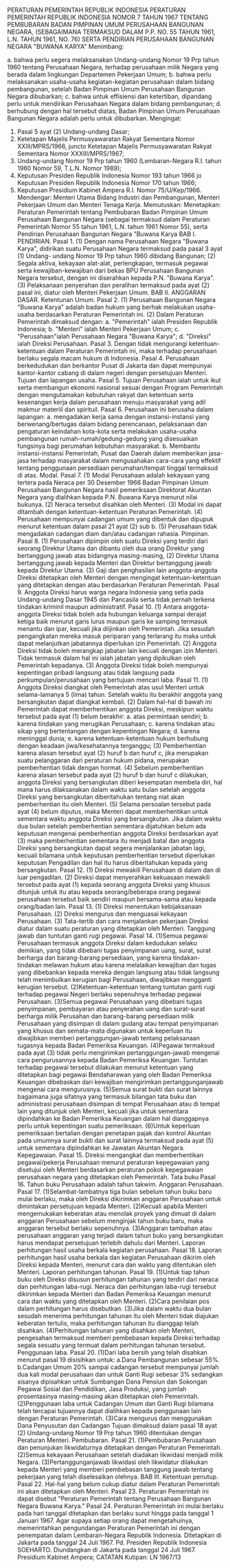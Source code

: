  PERATURAN PEMERINTAH REPUBLIK INDONESIA PERATURAN PEMERINTAH REPUBLIK INDONESIA NOMOR 7 TAHUN 1967 TENTANG PEMBUBARAN BADAN PIMPINAN UMUM PERUSAHAAN BANGUNAN NEGARA, (SEBAGAIMANA TERMAKSUD DALAM P.P. NO. 55 TAHUN 1961, L.N. TAHUN 1961, NO. 76) SERTA PENDIRIAN PERUSAHAAN BANGUNAN NEGARA "BUWANA KARYA"
Menimbang:

a. bahwa perlu segera melaksanakan Undang-undang Nomor 19 Prp tahun 1960 tentang Perusahaan Negara, terhadap perusahaan milik Negara yang berada dalam lingkungan Departemen Pekerjaan Umum;
b. bahwa perlu melaksanakan usaha-usaha kegiatan-kegiatan perusahaan dalam bidang pembangunan, setelah Badan Pimpinan Umum Perusahaan Bangunan Negara dibubarkan;
c. bahwa untuk effisiensi dan ketertiban, dipandang perlu untuk mendirikan Perusahaan Negara dalam bidang pembangunan;
d. berhubung dengan hal tersebut diatas, Badan Pimpinan Umum Perusahaan Bangunan Negara adalah perlu untuk dibubarkan.
Mengingat:

1. Pasal 5 ayat (2) Undang-undang Dasar;
2. Ketetapan Majelis Permusyawaratan Rakyat Sementara Nomor XXIII/MPRS/1966, juncto Ketetapan Majelis Permusyawaratan Rakyat Sementara Nomor XXXIII/MPRS/1967;
3. Undang-undang Nomor 19 Prp tahun 1960 (Lembaran-Negara R.I. tahun 1960 Nomor 59, T.L.N. Nomor 1989);
4. Keputusan Presiden Republik Indonesia Nomor 193 tahun 1966 jo Keputusan Presiden Republik Indonesia Nomor 170 tahun 1966;
5. Keputusan Presidium Kabinet Ampera R.I. Nomor 75/U/Kep/1966. Mendengar: Menteri Utama Bidang Industri dan Pembangunan, Menteri Pekerjaan Umum dan Menteri Tenaga Kerja. Memutuskan: Menetapkan: Peraturan Pemerintah tentang Pembubaran Badan Pimpinan Umum Perusahaan Bangunan Negara (sebagai termaksud dalam Peraturan Pemerintah Nomor 55 tahun 1961, L.N. tahun 1961 Nomor 55), serta Pendirian Perusahaan Bangunan Negara "Buwana Karya BAB I. PENDIRIAN. Pasal 1.
(1) Dengan nama Perusahaan Negara "Buwana Karya", didirikan suatu Perusahaan Negara termaksud pada pasal 3 ayat (1) Undang- undang Nomor 19 Prp tahun 1960 dibidang Bangunan;
(2) Segala aktiva, kekayaan alat-alat, perlengkapan, termasuk pegawai serta kewajiban-kewajiban dari bekas BPU Perusahaan Bangunan Negara tersebut, dengan ini diserahkan kepada P.N. "Buwana Karya".
(3) Pelaksanaan penyerahan dan peralihan termaksud pada ayat (2) pasal ini, diatur oleh Menteri Pekerjaan Umum. BAB II. ANGGARAN DASAR. Ketentunan Umum. Pasal 2.
(1) Perusahaan Bangunan Negara "Buwana Karya" adalah badan hukum yang berhak melakukan usaha-usaha berdasarkan Peraturan Pemerintah ini.
(2) Dalam Peraturan Pemerintah dimaksud dengan:
a. "Pemerintah" ialah Presiden Republik Indonesia;
b. "Menteri" ialah Menteri Pekerjaan Umum;
c. "Perusahaan"ialah Perusahaan Negara "Buwana Karya";
d. "Direksi" ialah Direksi Perusahaan. Pasal 3. Dengan tidak mengurangi ketentuan-ketentuan dalam Peraturan Pemerintah ini, maka terhadap perusahaan berlaku segala macam hukum di Indonesia. Pasal 4. Perusahaan berkedudukan dan berkantor Pusat di Jakarta dan dapat mempunyai kantor-kantor cabang di dalam negeri dengan persetujuan Menteri. Tujuan dan lapangan usaha. Pasal 5. Tujuan Perusahaan ialah untuk ikut serta membangun ekonomi nasional sesuai dengan Program Pemerintah dengan mengutamakan kebutuhan rakyat dan ketentuan serta kesenangan kerja dalam perusahaan menuju masyarakat yang adil makmur materiil dan spirituil. Pasal 6. Perusahaan ini berusaha dalam lapangan:
a. mengadakan kerja sama dengan instansi-instansi yang berwenang/bertugas dalam bidang perencanaan, pelaksanaan dan pengaturan keindahan kota-kota serta melakukan usaha-usaha pembangunan rumah-rumah/gedung-gedung yang disesuaikan fungsinya bagi perumahan kebutuhan masyarakat.
b. Membantu instansi-instansi Pemerintah, Pusat dan Daerah dalam memberikan jasa-jasa terhadap masyarakat dalam mengusahakan cara-cara yang effektif tentang penggunaan persediaan perumahan/tempat tinggal termaksud di atas. Modal. Pasal 7.
(1) Modal Perusahaan adalah kekayaan yang tertera pada Neraca per 30 Desember 1966 Badan Pimpinan Umum Perusahaan Bangunan Negara hasil pemeriksaan Direktorat Akuntan Negara yang dialihkan kepada P.N. Buwana Karya menurut nilai bukunya.
(2) Neraca tersebut disahkan oleh Menteri. (3) Modal ini dapat ditambah dengan ketentuan-ketentuan Peraturan Pemerintah.
(4) Perusahaan mempunyai cadangan umum yang dibentuk dan dipupuk menurut ketentuan dalam pasal 21 ayat (2) sub b.
(5) Perusahaan tidak mengadakan cadangan diam dan/atau cadangan rahasia. Pimpinan. Pasal 8.
(1) Perusahaan dipimpin oleh suatu Direksi yang terdiri dari seorang Direktur Utama dan dibantu oleh dua orang Direktur yang bertanggung jawab atas bidangnya masing-masing, (2) Direktur Utama bertanggung jawab kepada Menteri dan Direktur bertanggung jawab kepada Direktur Utama.
(3) Gaji dan penghasilan lain anggota-anggota Direksi ditetapkan oleh Menteri dengan mengingat ketentuan-ketentuan yang ditetapkan dengan atau berdasarkan Peraturan Pemerintah. Pasal 9. Anggota Direksi harus warga negara Indonesia yang setia pada Undang-undang Dasar 1945 dan Pancasila serta tidak pernah terkena tindakan kriminil maupun administratif. Pasal 10.
(1) Antara anggota-anggota Direksi tidak boleh ada hubungan keluarga sampai derajat ketiga baik menurut garis lurus maupun garis ke samping termasuk menantu dan ipar, kecuali jika diijinkan oleh Pemerintah. Jika sesudah pengangkatan mereka masuk periparan yang terlarang itu maka untuk dapat melanjutkan jabatannya diperlukan izin Pemerintah.
(2) Anggota Direksi tidak boleh merangkap jabatan lain kecuali dengan izin Menteri. Tidak termasuk dalam hal ini ialah jabatan yang dipikulkan oleh Pemerintah kepadanya.
(3) Anggota Direksi tidak boleh mempunyai kepentingan pribadi langsung atau tidak langsung pada perkumpulan/perusahaan yang bertujuan mencari laba. Pasal 11.
(1) Anggota Direksi diangkat oleh Pemerintah atas usul Menteri untuk selama-lamanya 5 (lima) tahun. Setelah waktu itu berakhir anggota yang bersangkutan dapat diangkat kembali.
(2) Dalam hal-hal di bawah ini Pemerintah dapat memberhentikan anggota Direksi, meskipun waktu tersebut pada ayat (1) belum berakhir:
a. atas permintaan sendiri;
b. karena tindakan yang merugikan Perusahaan;
c. karena tindakan atau sikap yang bertentangan dengan kepentingan Negara;
d. karena meninggal dunia;
e. karena ketentuan-ketentuan hukum berhubung dengan keadaan jiwa/kesehatannya terganggu;
(3) Pemberhentian karena alasan tersebut ayat (2) huruf b dan huruf c, jika merupakan suatu pelanggaran dari peraturan hukum pidana, merupakan pemberhentian tidak dengan hormat.
(4) Sebelum pemberhentian karena alasan tersebut pada ayat (2) huruf b dan huruf c dilakukan, anggota Direksi yang bersangkutan diberi kesempatan membela diri, hal mana harus dilaksanakan dalam waktu satu bulan setelah anggota Direksi yang bersangkutan diberitahukan tentang niat akan pemberhentian itu oleh Menteri.
(5) Selama persoalan tersebut pada ayat (4) belum diputus, maka Menteri dapat memberhentikan untuk sementara waktu anggota Direksi yang bersangkutan. Jika dalam waktu dua bulan setelah pemberhentian sementara dijatuhkan belum ada keputusan mengenai pemberhentian anggota Direksi berdasarkan ayat (3) maka pemberhentian sementara itu menjadi batal dan anggota Direksi yang bersangkutan dapat segera menjalankan jabatan lagi, kecuali bilamana untuk keputusan pemberhentian tersebut diperlukan keputusan Pengadilan dan hal itu harus diberitahukan kepada yang bersangkutan. Pasal 12.
(1) Direksi mewakili Perusahaan di dalam dan di luar pengadilan. (2) Direksi dapat menyerahkan kekuasaan mewakili tersebut pada ayat (1) kepada seorang anggota Direksi yang khusus ditunjuk untuk itu atau kepada seorang/beberapa orang pegawai perusahaan tersebut baik sendiri maupun bersama-sama atau kepada orang/badan lain. Pasal 13.
(1) Direksi menentukan kebijaksanaan Perusahaan. (2) Direksi mengurus dan menguasai kekayaan Perusahaan. (3) Tata-tertib dan cara menjalankan pekerjaan Direksi diatur dalam suatu peraturan yang ditetapkan oleh Menteri. Tanggung jawab dan tuntutan ganti rugi pegawai. Pasal 14.
(1)Semua pegawai Perusahaan termasuk anggota Direksi dalam kedudukan selaku demikian, yang tidak dibebani tugas penyimpanan uang, surat, surat berharga dan barang-barang persediaan, yang karena tindakan-tindakan melawan hukum atau karena melalaikan kewajiban dan tugas yang dibebankan kepada mereka dengan langsung atau tidak langsung telah menimbulkan kerugian bagi Perusahaan, diwajibkan mengganti kerugian tersebut.
(2)Ketentuan-ketentuan tentang tuntutan ganti rugi terhadap pegawai Negeri berlaku sepenuhnya terhadap pegawai Perusahaan.
(3)Semua pegawai Perusahaan yang dibebani tugas penyimpanan, pembayaran atau penyerahan uang dan surat-surat berharga milik Perusahan dan barang-barang persediaan milik Perusahaan yang disimpan di dalam gudang atau tempat penyimpanan yang khusus dan semata-mata digunakan untuk keperluan itu diwajibkan memberi pertanggungan-jawab tentang pelaksanaan tugasnya kepada Badan Pemeriksa Keuangan.
(4)Pegawai termaksud pada ayat (3) tidak perlu mengirimkan pertanggungan-jawab mengenai cara pengurusannya kepada Badan Pemeriksa Keuangan. Tuntutan terhadap pegawai tersebut dilakukan menurut ketentuan yang ditetapkan bagi pegawai Bendaharawan yang oleh Badan Pemeriksa Keuangan dibebaskan dari kewajiban mengirimkan pertanggunganjawab mengenai cara mengurusnya.
(5)Semua surat bukti dan surat lainnya bagaimana juga sifatnya yang termasuk bilangan tata buku dan administrasi perusahaan disimpan di tempat Perusahaan atau di tempat lain yang ditunjuk oleh Menteri, kecuali jika untuk sementara dipindahkan ke Badan Pemeriksa Keuangan dalam hal dianggapnya perlu untuk kepentingan suatu pemeriksaan.
(6)Untuk keperluan pemeriksaan bertalian dengan penetapan pajak dan kontrol Akuntan pada umumnya surat bukti dan surat lainnya termaksud pada ayat (5) untuk sementara dipindahkan ke Jawatan Akuntan Negara. Kepegawaian. Pasal 15. Direksi mengangkat dan memberhentikan pegawai/pekerja Perusahaan menurut peraturan kepegawaian yang disetujui oleh Menteri berdasarkan peraturan pokok kepegawaian perusahaan negara yang ditetapkan oleh Pemerintah. Tata buku Pasal 16. Tahun buku Perusahaan adalah tahun takwim. Anggaran Perusahaan. Pasal 17.
(1)Selambat-lambatnya tiga bulan sebelum tahun buku baru mulai berlaku, maka oleh Direksi dikirimkan anggaran Perusahaan untuk dimintakan persetujuan kepada Menteri.
(2)Kecuali apabila Menteri mengemukakan keberatan atau menolak proyek yang dimuat di dalam anggaran Perusahaan sebelum menginjak tahun buku baru, maka anggaran tersebut berlaku sepenuhnya.
(3)Anggaran tambahan atau perusahaan anggaran yang terjadi dalam tahun buku yang bersangkutan harus mendapat persetujuan terlebih dahulu dari Menteri. Laporan perhitungan hasil usaha berkala kegiatan perusahaan. Pasal 18. Laporan perhitungan hasil usaha berkala dan kegiatan Perusahaan dikirim oleh Direksi kepada Menteri, menurut cara dan waktu yang ditentukan oleh Menteri. Laporan perhitungan tahunan. Pasal 19.
(1)Untuk tiap tahun buku oleh Direksi disusun perhitungan tahunan yang terdiri dari neraca dan perhitungan laba-rugi. Neraca dan perhitungan laba-rugi tersebut dikirimkan kepada Menteri dan Badan Pemeriksa Keuangan menurut cara dan waktu yang ditetapkan oleh Menteri.
(2)Cara penilaian pos dalam perhitungan harus disebutkan. (3)Jika dalam waktu dua bulan sesudah menerima perhitungan tahunan itu oleh Menteri tidak diajukan keberatan tertulis, maka perhitungan tahunan itu dianggap telah disahkan.
(4)Perhitungan tahunan yang disahkan oleh Menteri, pengesahan termaksud memberi pembebasan kepada Direksi terhadap segala sesuatu yang termuat dalam perhitungan tahunan tersebut. Penggunaan laba. Pasal 20.
(1)Dari laba bersih yang telah disahkan menurut pasal 19 disisihkan untuk:
a.Dana Pembangunan sebesar 55%.
b.Cadangan Umum 20% sampai cadangan tersebut mempunyai jumlah dua kali modal perusahaan dan untuk Ganti Rugi sebesar 3% sedangkan sisanya dipisahkan untuk Sumbangan Dana Pensiun dan Sokongan Pegawai Sosial dan Pendidikan, Jasa Produksi, yang jumlah prosentasinya masing-masing akan ditetapkan oleh Pemerintah.
(2)Penggunaan laba untuk Cadangan Umum dan Ganti Rugi bilamana telah tercapai tujuannya dapat dialihkan kepada penggunaan lain dengan Peraturan Pemerintah.
(3)Cara mengurus dan menggunakan Dana Penyusutan dan Cadangan Tujuan dimaksud dalam pasal 18 ayat (2) Undang-undang Nomor 19 Prp tahun 1960 ditentukan dengan Peraturan Menteri. Pembubaran. Pasal 21.
(1)Pembubaran Perusahaan dan penunjukan likwidaturnya ditetapkan dengan Peraturan Pemerintah.
(2)Semua kekayaan Perusahaan setelah diadakan likwidasi menjadi milik Negara.
(3)Pertanggunganjawab likwidasi oleh likwidatur dilakukan kepada Menteri yang memberi pembebasan tanggung jawab tentang pekerjaan yang telah diselesaikan olehnya. BAB III. Ketentuan penutup. Pasal 22. Hal-hal yang belum cukup diatur dalam Peraturan Pemerintah ini akan ditetapkan oleh Menteri. Pasal 23. Peraturan Pemerintah ini dapat disebut "Peraturan Pemerintah tentang Perusahaan Bangunan Negara Buwana Karya." Pasal 24. Peraturan Pemerintah ini mulai berlaku pada hari tanggal ditetapkan dan berlaku surut hingga pada tanggal 1 Januari 1967. Agar supaya setiap orang dapat mengetahuinya, memerintahkan pengundangan Peraturan Pemerintah ini dengan penempatan dalam Lembaran-Negara Republik Indonesia. Ditetapkan di Jakarta pada tanggal 24 Juli 1967. Pd. Presiden Republik Indonesia SOEHARTO. Diundangkan di Jakarta pada tanggal 24 Juli 1967. Presidium Kabinet Ampera; CATATAN Kutipan: LN 1967/13